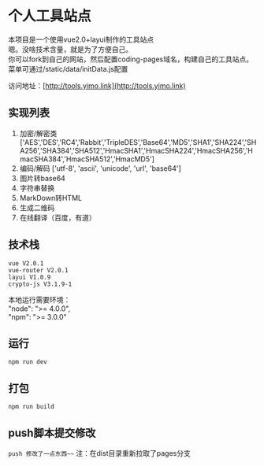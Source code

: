 # 个人工具站点

本项目是一个使用vue2.0+layui制作的工具站点     
嗯。没啥技术含量，就是为了方便自己。      
你可以fork到自己的网站，然后配置coding-pages域名，构建自己的工具站点。     
菜单可通过/static/data/initData.js配置

访问地址：[http://tools.yimo.link](http://tools.yimo.link)

实现列表
-----------------------
1. 加密/解密类 ['AES','DES','RC4','Rabbit','TripleDES','Base64','MD5','SHA1','SHA224','SHA256','SHA384','SHA512','HmacSHA1','HmacSHA224','HmacSHA256','HmacSHA384','HmacSHA512','HmacMD5']          
2. 编码/解码 ['utf-8', 'ascii', 'unicode', 'url', 'base64']     
3. 图片转base64
4. 字符串替换
5. MarkDown转HTML
6. 生成二维码
7. 在线翻译（百度，有道）

技术栈
--------------------       
    vue V2.0.1      
    vue-router V2.0.1       
    layui V1.0.9 
    crypto-js V3.1.9-1

本地运行需要环境：   
"node": ">= 4.0.0",         
"npm": ">= 3.0.0"

运行
--------------------
`npm run dev`

打包
--------------------
`npm run build`

push脚本提交修改
--------------------
`push 修改了一点东西~~`
注：在dist目录重新拉取了pages分支

